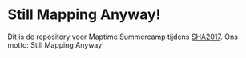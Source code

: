 # Still Mapping Anyway!
Dit is de repository voor Maptime Summercamp tijdens [SHA2017](www.sha2017.org). Ons motto: Still Mapping Anyway!

